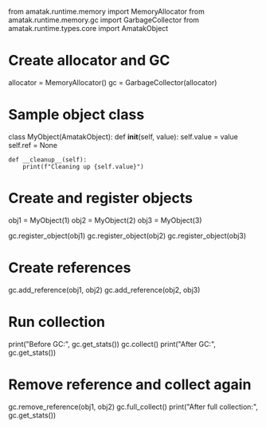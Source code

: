 from amatak.runtime.memory import MemoryAllocator
from amatak.runtime.memory.gc import GarbageCollector
from amatak.runtime.types.core import AmatakObject

# Create allocator and GC
allocator = MemoryAllocator()
gc = GarbageCollector(allocator)

# Sample object class
class MyObject(AmatakObject):
    def __init__(self, value):
        self.value = value
        self.ref = None
    
    def __cleanup__(self):
        print(f"Cleaning up {self.value}")

# Create and register objects
obj1 = MyObject(1)
obj2 = MyObject(2)
obj3 = MyObject(3)

gc.register_object(obj1)
gc.register_object(obj2)
gc.register_object(obj3)

# Create references
gc.add_reference(obj1, obj2)
gc.add_reference(obj2, obj3)

# Run collection
print("Before GC:", gc.get_stats())
gc.collect()
print("After GC:", gc.get_stats())

# Remove reference and collect again
gc.remove_reference(obj1, obj2)
gc.full_collect()
print("After full collection:", gc.get_stats())